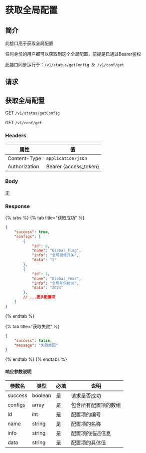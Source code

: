 # 获取全局配置

## 简介

此接口用于获取全局配置

任何身份的用户都可以获取到这个全局配置，前提是已通过Bearer鉴权

此接口同步运行于：`/v1/status/getConfig 及 /v1/conf/get`

## &#x20;请求

## 获取全局配置

GET `/v1/status/getConfig`

GET `/v1/conf/get`

### **Headers**

| 属性            | 值                      |
| ------------- | ---------------------- |
| Content-Type  | `application/json`     |
| Authorization | Bearer {access\_token} |

### **Body**

无

### **Response**

{% tabs %}
{% tab title="获取成功" %}
```json
{
    "success": true,
    "configs": [
        {
            "id": 0,
            "name": "Global_Flag",
            "info": "全局报修开关",
            "data": "1"
        },
        {
            "id": 1,
            "name": "Global_Year",
            "info": "全局年份时间",
            "data": "2024"
        },
        // ...更多配置项
    ]
}
```
{% endtab %}

{% tab title="获取失败" %}
```json
{
	"success": false,
	"message": "失败原因"
}
```
{% endtab %}
{% endtabs %}

#### 响应参数说明

| 参数名     | 类型      | 必填 | 说明         |
| ------- | ------- | -- | ---------- |
| success | boolean | 是  | 请求是否成功     |
| configs | array   | 是  | 包含所有配置项的数组 |
| id      | int     | 是  | 配置项的编号     |
| name    | string  | 是  | 配置项的名称     |
| info    | string  | 是  | 配置项的描述信息   |
| data    | string  | 是  | 配置项的具体值    |

